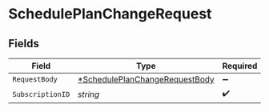 # SchedulePlanChangeRequest


## Fields

| Field                                                                                      | Type                                                                                       | Required                                                                                   | Description                                                                                |
| ------------------------------------------------------------------------------------------ | ------------------------------------------------------------------------------------------ | ------------------------------------------------------------------------------------------ | ------------------------------------------------------------------------------------------ |
| `RequestBody`                                                                              | [*SchedulePlanChangeRequestBody](../../models/operations/scheduleplanchangerequestbody.md) | :heavy_minus_sign:                                                                         | N/A                                                                                        |
| `SubscriptionID`                                                                           | *string*                                                                                   | :heavy_check_mark:                                                                         | N/A                                                                                        |